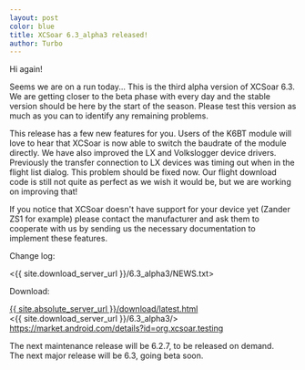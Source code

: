 ```yaml
---
layout: post
color: blue
title: XCSoar 6.3_alpha3 released!
author: Turbo
---
```

Hi again!

Seems we are on a run today... This is the third alpha version of XCSoar 6.3.
We are getting closer to the beta phase with every day and the stable version
should be here by the start of the season. Please test this version as much as
you can to identify any remaining problems.

This release has a few new features for you. Users of the K6BT module will
love to hear that XCSoar is now able to switch the baudrate of the module
directly. We have also improved the LX and Volkslogger device drivers.
Previously the transfer connection to LX devices was timing out when in the
flight list dialog. This problem should be fixed now. Our flight download code
is still not quite as perfect as we wish it would be, but we are working on
improving that!

If you notice that XCSoar doesn't have support for your device yet
(Zander ZS1 for example) please contact the manufacturer and ask them to
cooperate with us by sending us the necessary documentation to implement these
features.

Change log:

 <{{ site.download_server_url }}/6.3_alpha3/NEWS.txt>

Download:

 [{{ site.absolute_server_url }}/download/latest.html](/download/latest.html)  
 <{{ site.download_server_url }}/6.3_alpha3/>  
 <https://market.android.com/details?id=org.xcsoar.testing>

The next maintenance release will be 6.2.7, to be released on demand.  
The next major release will be 6.3, going beta soon.


